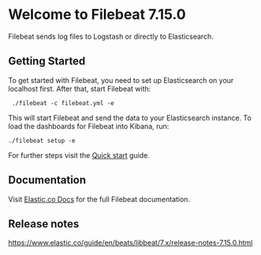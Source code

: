 # Welcome to Filebeat 7.15.0

Filebeat sends log files to Logstash or directly to Elasticsearch.

## Getting Started

To get started with Filebeat, you need to set up Elasticsearch on
your localhost first. After that, start Filebeat with:

     ./filebeat -c filebeat.yml -e

This will start Filebeat and send the data to your Elasticsearch
instance. To load the dashboards for Filebeat into Kibana, run:

    ./filebeat setup -e

For further steps visit the
[Quick start](https://www.elastic.co/guide/en/beats/filebeat/7.x/filebeat-installation-configuration.html) guide.

## Documentation

Visit [Elastic.co Docs](https://www.elastic.co/guide/en/beats/filebeat/7.x/index.html)
for the full Filebeat documentation.

## Release notes

https://www.elastic.co/guide/en/beats/libbeat/7.x/release-notes-7.15.0.html
